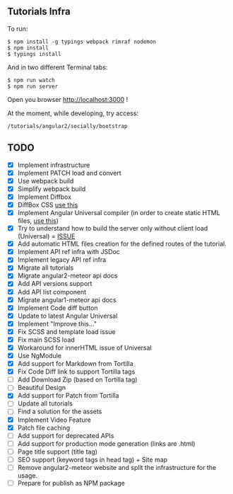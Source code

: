 ## Tutorials Infra

To run:

    $ npm install -g typings webpack rimraf nodemon
    $ npm install
    $ typings install

And in two different Terminal tabs:

    $ npm run watch
    $ npm run server

Open you browser [http://localhost:3000](http://localhost:3000) !

At the moment, while developing, try access:

    /tutorials/angular2/socially/bootstrap

## TODO

- [x] Implement infrastructure
- [x] Implement PATCH load and convert
- [x] Use webpack build
- [x] Simplify webpack build
- [x] Implement Diffbox
- [x] DiffBox CSS [use this](https://github.com/meteor/tutorial-tools/blob/master/tutorial-diff-box/diff-box.less)
- [x] Implement Angular Universal compiler (in order to create static HTML files, [use this](https://github.com/angular/universal-starter/blob/master/webpack.config.js))
- [x] Try to understand how to build the server only without client load (Universal) = [ISSUE](https://github.com/angular/universal/issues/509)
- [x] Add automatic HTML files creation for the defined routes of the tutorial.
- [x] Implement API ref infra with JSDoc
- [x] Implement legacy API ref infra
- [x] Migrate all tutorials
- [x] Migrate angular2-meteor api docs
- [x] Add API versions support
- [x] Add API list component
- [x] Migrate angular1-meteor api docs
- [x] Implement Code diff button
- [x] Update to latest Angular Universal
- [x] Implement "Improve this..."
- [x] Fix SCSS and template load issue
- [x] Fix main SCSS load
- [x] Workaround for innerHTML issue of Universal
- [x] Use NgModule
- [x] Add support for Markdown from Tortilla
- [x] Fix Code Diff link to support Tortilla tags
- [ ] Add Download Zip (based on Tortilla tag)
- [ ] Beautiful Design
- [x] Add support for Patch from Tortilla
- [ ] Update all tutorials
- [ ] Find a solution for the assets
- [x] Implement Video Feature
- [x] Patch file caching
- [ ] Add support for deprecated APIs
- [ ] Add support for production mode generation (links are .html)
- [ ] Page title support (title tag)
- [ ] SEO support (keyword tags in head tag) + Site map
- [ ] Remove angular2-meteor website and split the infrastructure for the usage.
- [ ] Prepare for publish as NPM package
